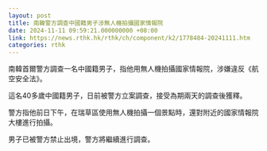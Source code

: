 ```yaml
---
layout: post
title: 南韓警方調查中國籍男子涉無人機拍攝國家情報院
date: 2024-11-11 09:59:21.000000000 +08:00
link: https://news.rthk.hk/rthk/ch/component/k2/1778484-20241111.htm
categories: rthk
---
```


南韓首爾警方調查一名中國籍男子，指他用無人機拍攝國家情報院，涉嫌違反《航空安全法》。

這名40多歲中國籍男子，日前被警方立案調查，接受為期兩天的調查後獲釋。

警方指他前日下午，在瑞草區使用無人機拍攝一個景點時，還對附近的國家情報院大樓進行拍攝。

男子已被警方禁止出境，警方將繼續進行調查。
